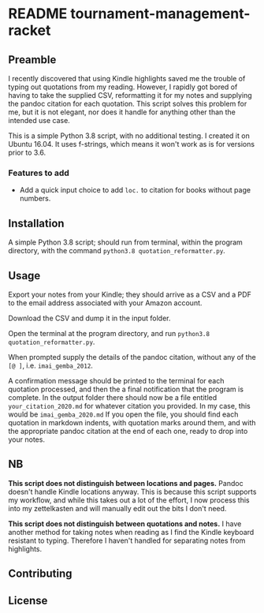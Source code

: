 # README tournament-management-racket

## Preamble

I recently discovered that using Kindle highlights saved me the trouble of typing out quotations from my reading. However, I rapidly got bored of having to take the supplied CSV, reformatting it for my notes and supplying the pandoc citation for each quotation. This script solves this problem for me, but it is not elegant, nor does it handle for anything other than the intended use case. 


This is a simple Python 3.8 script, with no additional testing. I created it on Ubuntu 16.04. It uses f-strings, which means it won't work as is for versions prior to 3.6.

### Features to add

- Add a quick input choice to add `loc.` to citation for books without page numbers. 


## Installation

A simple Python 3.8 script; should run from terminal, within the program directory, with the command `python3.8 quotation_reformatter.py`.

## Usage

Export your notes from your Kindle; they should arrive as a CSV and a PDF to the email address associated with your Amazon account.


Download the CSV and dump it in the input folder.


Open the terminal at the program directory, and run `python3.8 quotation_reformatter.py`.


When prompted supply the details of the pandoc citation, without any of the `[@ ]`, i.e. `imai_gemba_2012`. 


A confirmation message should be printed to the terminal for each quotation processed, and then the a final notification that the program is complete. In the output folder there should now be a file entitled `your_citation_2020.md` for whatever citation you provided. In my case, this would be `imai_gemba_2020.md` If you open the file, you should find each quotation in markdown indents, with quotation marks around them, and with the appropriate pandoc citation at the end of each one, ready to drop into your notes. 


## NB

**This script does not distinguish between locations and pages.** Pandoc doesn't handle Kindle locations anyway. This is because this script supports my workflow, and while this takes out a lot of the effort, I now process this into my zettelkasten and will manually edit out the bits I don't need. 


**This script does not distinguish between quotations and notes.** I have another method for taking notes when reading as I find the Kindle keyboard resistant to typing. Therefore I haven't handled for separating notes from highlights. 



## Contributing


## License

